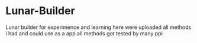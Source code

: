 # Lunar-Builder
Lunar builder for experimence and learning
here were uploaded all methods i had and could use as a app 
all methods got tested by many ppl 

